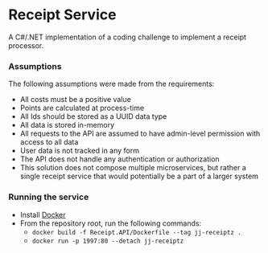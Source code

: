 # Receipt Service
A C#/.NET implementation of a coding challenge to implement a receipt processor.

### Assumptions
The following assumptions were made from the requirements:
- All costs must be a positive value
- Points are calculated at process-time
- All Ids should be stored as a UUID data type
- All data is stored in-memory
- All requests to the API are assumed to have admin-level permission with access to all data
- User data is not tracked in any form
- The API does not handle any authentication or authorization
- This solution does not compose multiple microservices, but rather a single receipt service that would potentially be a part of a larger system

### Running the service
- Install [Docker](https://www.docker.com/)
- From the repository root, run the following commands:
  - `docker build -f Receipt.API/Dockerfile --tag jj-receiptz .`
  - `docker run -p 1997:80 --detach jj-receiptz `